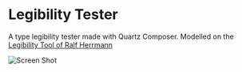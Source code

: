 Legibility Tester
=================

A type legibility tester made with Quartz Composer.
Modelled on the [Legibility Tool of Ralf Herrmann](https://ilovetypography.com/2012/04/19/the-design-of-a-signage-typeface/)

![Screen Shot](https://raw.github.com/GitBruno/LegibilityTester/master/LT_ScreenShot_001.png)

